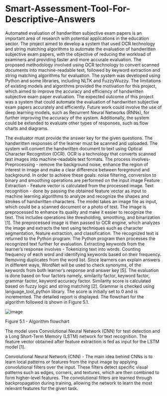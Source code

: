 # Smart-Assessment-Tool-For-Descriptive-Answers
Automated evaluation of handwritten subjective exam papers is an important area of research with potential applications in the education sector. The project aimed to develop a system that used OCR technology and string matching algorithms to automate the evaluation of handwritten subjective exam papers, with the objective of reducing the workload of examiners and providing faster and more accurate evaluation.
The proposed methodology involved using OCR technology to convert scanned documents into machine-readable text, followed by keyword extraction and string matching algorithms for evaluation. The system was developed using Python and some libraries, including NLTK and FuzzyWuzzy. The limitations of existing models and algorithms provided the motivation for this project, which aimed to improve the accuracy and efficiency of handwritten subjective exam paper evaluation.
The expected outcome of this project was a system that could automate the evaluation of handwritten subjective exam papers accurately and efficiently. Future work could involve the use of deep learning models, such as Recurrent Neural Networks (RNNs), for further improving the accuracy of the system. Additionally, the system could be extended to evaluate other types of responses, such as flow charts and diagrams.

The evaluator must provide the answer key for the given questions. The handwritten responses of the learner must be scanned and uploaded. The system will convert the handwritten document to text using Optical Character Recognition (OCR). OCR is a technology that converts scanned text images into machine-readable text formats. The process involves-
Preprocessing - remove the background noise, enhance the region of interest in image and make a clear difference between foreground and background. In order to achieve these goals: noise filtering, conversion to binary and smoothing operations are performed on the input image
Feature Extraction - Feature vector is calculated from the processed image.
Text recognition - done by passing the obtained feature vector as input to machine learning algorithms to analyze and recognize the shapes and strokes of handwritten characters.
The model takes an image file as input, which could be a scanned document or a photo of text. The image is preprocessed to enhance its quality and make it easier to recognize the text. This includes operations like thresholding, smoothing, and binarization [1]. The preprocessed image is then passed to OCR engine, which analyzes the image and extracts the text using techniques such as character segmentation, feature extraction, and classification. The recognized text is returned to the Python program. The Python program then processes the recognized text further for evaluation. Extracting keywords from the learner’s  response involves -
Tokenizing text into words.
Counting frequency of each word and identifying keywords based on their frequency.
Removing duplicates from the word list.
Since learners can explain answers in different ways, WordNet will be used to check synonyms, of the keywords from both learner’s response and answer key [5]. The evaluation is done based on four factors namely, similarity factor, keyword factor, grammar factor, keyword accuracy factor. Similarity score is calculated based on fuzzy logic and string matching [2]. Grammar is checked using language_tool_python library. The score is initially set to 0 and is incremented. The detailed report is displayed.
The flowchart for the algorithm followed is shown in Figure 5.1.

![image](https://user-images.githubusercontent.com/119789101/236781611-2c002f67-c6a6-4ac4-88d9-20bedd739672.png)

Figure 5.1 - Algorithm flowchart

The model uses Convolutional Neural Network (CNN) for text detection and a Long Short-Term Memory (LSTM) network for text recognition. The feature vector obtained after feature extraction is fed as input for the LSTM model [1].

Convolutional Neural Network (CNN) - The main idea behind CNNs is to learn local patterns or features from the input image by applying convolutional filters over the input. These filters detect specific visual patterns such as edges, corners, and textures, which are then combined to form higher-level features. The convolutional filters are learned through backpropagation during training, allowing the network to learn the most relevant features for the given task.
